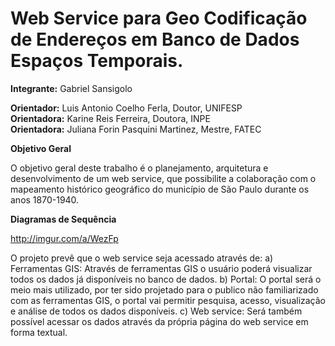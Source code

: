 # Web Service para Geo Codificação de Endereços em Banco de Dados Espaços Temporais.<br>

**Integrante:** Gabriel Sansigolo<br>

**Orientador:** Luis Antonio Coelho Ferla, Doutor, UNIFESP<br>
**Orientadora:** Karine Reis Ferreira, Doutora, INPE<br>
**Orientadora:** Juliana Forin Pasquini Martinez, Mestre, FATEC<br>

**Objetivo Geral**

O objetivo geral deste trabalho é o planejamento, arquitetura e desenvolvimento de um web service, que possibilite a colaboração com o mapeamento histórico geográfico do município de São Paulo durante os anos 1870-1940.


**Diagramas de Sequência**

http://imgur.com/a/WezFp

O projeto prevê que o web service seja acessado através de:
a) Ferramentas GIS: Através de ferramentas GIS o usuário poderá visualizar todos os dados já disponíveis no banco de dados.
b) Portal: O portal será o meio mais utilizado, por ter sido projetado para o publico não familiarizado com as ferramentas GIS, o portal vai permitir pesquisa, acesso, visualização e análise de todos os dados disponíveis.
c) Web service: Será também possível acessar os dados através da própria página do web service em forma textual.

